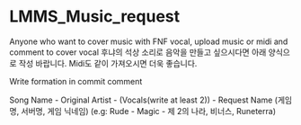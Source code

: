# LMMS_Music_request
Anyone who want to cover music with FNF vocal, upload music or midi and comment to cover vocal
후냐의 석상 소리로 음악을 만들고 싶으시다면 아래 양식으로 작성 바랍니다.
Midi도 같이 가져오시면 더욱 좋습니다.

Write formation in commit comment

Song Name - Original Artist - (Vocals(write at least 2)) - Request Name (게임명, 서버명, 게임 닉네임)
(e.g: Rude - Magic -  제 2의 나라, 비너스, Runeterra)
